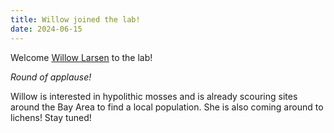 ```yaml
---
title: Willow joined the lab!
date: 2024-06-15
---
```


Welcome [Willow Larsen](https://meep-lab.com/author/willow-larsen/) to the lab!

*Round of applause!* 

Willow is interested in hypolithic mosses and is already scouring sites around the Bay Area to find a local population. 
She is also coming around to lichens!
Stay tuned!